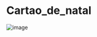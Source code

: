 # Cartao_de_natal

![image](https://github.com/user-attachments/assets/360be0da-d485-4d08-afd8-3673bd7ad86a)

 
